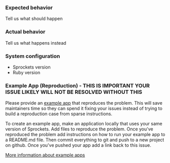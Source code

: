 ### Expected behavior

Tell us what should happen

### Actual behavior

Tell us what happens instead

### System configuration

- Sprockets version
- Ruby version

### Example App (Reproduction) - THIS IS IMPORTANT YOUR ISSUE LIKELY WILL NOT BE RESOLVED WITHOUT THIS

Please provide an [example app](https://www.codetriage.com/example_app) that reproduces the problem. This will save maintainers time so they can spend it fixing your issues instead of trying to build a reproduction case from sparse instructions.

To create an example app, make an application locally that uses your same version of Sprockets. Add files to reproduce the problem. Once you've reproduced the problem add instructions on how to run your example app to a README.md file. Then commit everything to git and push to a new project on github. Once you've pushed your app add a link back to this issue.

[More information about example apps](https://www.codetriage.com/example_app)
